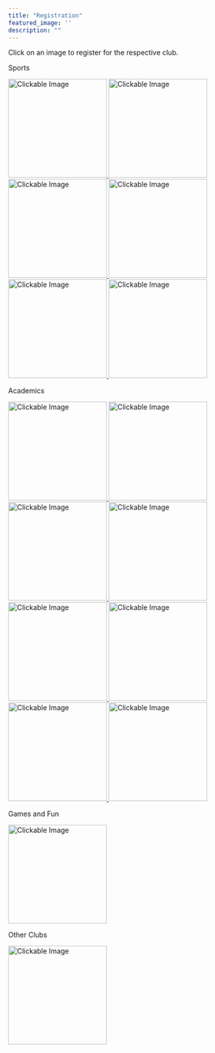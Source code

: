 ```yaml
---
title: "Registration"
featured_image: ''
description: ""
---
```

<p>Click on an image to register for the respective club.</p>
</div>

<p>Sports</p>
</div>

<style>
  .shrink-on-hover {
    transition: transform 0.3s ease;
    display: inline-block;
  }

  .shrink-on-hover:hover {
    transform: scale(0.95);
  }
</style>

<a href="https://docs.google.com/forms/d/e/1FAIpQLScoLMJ3QeWPjB_6GW-xbMiyynphcARem3A8L7xu3PFws2jxdA/viewform" target="_blank">
  <img src="https://resources.finalsite.net/images/f_auto,q_auto,t_image_size_2/v1706812465/mcpsorg/oxyocumlkokfupna4vdz/boyssocerforwebsite.jpg" alt="Clickable Image" class="shrink-on-hover" style="height:200px;">
</a>

<style>
  .shrink-on-hover {
    transition: transform 0.3s ease;
    display: inline-block;
  }

  .shrink-on-hover:hover {
    transform: scale(0.95);
  }
</style>

<a href="https://docs.google.com/forms/d/e/1FAIpQLSerZqpegaB-sSwLwVLK7dYNA7kC4b2CupAiEJbuZ2iGOxo1eA/viewform" target="_blank">
  <img src="https://resources.finalsite.net/images/f_auto,q_auto,t_image_size_2/v1715352186/mcpsorg/nfxlhzjfrc2y2r4ketnv/girlssoccerforwebsite.jpg" alt="Clickable Image" class="shrink-on-hover" style="height:200px;">
</a>

<style>
  .shrink-on-hover {
    transition: transform 0.3s ease;
    display: inline-block;
  }

  .shrink-on-hover:hover {
    transform: scale(0.95);
  }
</style>

<a href="https://docs.google.com/forms/d/e/1FAIpQLSfTZoOPckwzGx-17oJ8pXxYgmr7JFoc4eeHEpO-X8vAo9X79A/viewform" target="_blank">
  <img src="https://resources.finalsite.net/images/f_auto,q_auto,t_image_size_2/v1706305102/mcpsorg/zdkwe15fff3k3k0bhzav/Trackandfieldpicforwebsite.jpg" alt="Clickable Image" class="shrink-on-hover" style="height:200px;">
</a>

<style>
  .shrink-on-hover {
    transition: transform 0.3s ease;
    display: inline-block;
  }

  .shrink-on-hover:hover {
    transform: scale(0.95);
  }
</style>

<a href="https://docs.google.com/forms/d/e/1FAIpQLScgQ7BnMNx4EnTjeRKhPCKXQWZ7e8R05qHo2X8THcFXAIx2Rg/viewform" target="_blank">
  <img src="https://resources.finalsite.net/images/f_auto,q_auto,t_image_size_3/v1706303125/mcpsorg/ofarjzn8bz3wdq3wikeo/Softballforwebsite.jpg" alt="Clickable Image" class="shrink-on-hover" style="height:200px;">
</a>

<style>
  .shrink-on-hover {
    transition: transform 0.3s ease;
    display: inline-block;
  }

  .shrink-on-hover:hover {
    transform: scale(0.95);
  }
</style>

<a href="https://docs.google.com/forms/d/e/1FAIpQLSdgQTlnqGXjkVGVmkRbVjv2niSTJJkB293FqNbtRVhvXVcEpw/viewform" target="_blank">
  <img src="https://resources.finalsite.net/images/f_auto,q_auto,t_image_size_2/v1690390137/mcpsorg/xa2znm90wl57fiy5yvew/Volleyballforwebsite.jpg" alt="Clickable Image" class="shrink-on-hover" style="height:200px;">
</a>

<style>
  .shrink-on-hover {
    transition: transform 0.3s ease;
    display: inline-block;
  }

  .shrink-on-hover:hover {
    transform: scale(0.95);
  }
</style>

<a href="https://docs.google.com/forms/d/e/1FAIpQLSeykVH0XsEi0oVMMWmDm74jobw5mzn_okCswhftqxxuH5o7Gg/viewform" target="_blank">
  <img src="https://cdn-icons-png.flaticon.com/512/16117/16117721.png" alt="Clickable Image" class="shrink-on-hover" style="height:200px;">
</a>
</div>

<p>Academics</p>
</div>

<style>
  .shrink-on-hover {
    transition: transform 0.3s ease;
    display: inline-block;
  }

  .shrink-on-hover:hover {
    transform: scale(0.95);
  }
</style>

<a href="https://docs.google.com/forms/d/e/1FAIpQLSeyQv30NBJo0DFhyWruXHFIQyugOakECRt6bk8Oijw7Ksy6qw/viewform" target="_blank">
  <img src="https://storage.googleapis.com/stateless-mountainmedianews-co/sites/19/2024/08/1-BMS-FBLA-team.jpg" alt="Clickable Image" class="shrink-on-hover" style="height:200px;">
</a>

<style>
  .shrink-on-hover {
    transition: transform 0.3s ease;
    display: inline-block;
  }

  .shrink-on-hover:hover {
    transform: scale(0.95);
  }
</style>

<a href="https://docs.google.com/forms/d/e/1FAIpQLSdY5pLLKStTEKj2BtuFLPm3FdqkIKI3I1x8X1eq2nypmbN77Q/viewform" target="_blank">
  <img src="https://t3.ftcdn.net/jpg/02/96/60/70/360_F_296607002_qXcuGBZXQdD5z7NY4ofXNlskMUNItNYZ.jpg" alt="Clickable Image" class="shrink-on-hover" style="height:200px;">
</a>

<style>
  .shrink-on-hover {
    transition: transform 0.3s ease;
    display: inline-block;
  }

  .shrink-on-hover:hover {
    transform: scale(0.95);
  }
</style>

<a href="https://www.canva.com/design/DAFtt0Q1--w/x4hUYHo2j5aD326VsZSTug/edit" target="_blank">
  <img src="https://www.shutterstock.com/image-photo/closeup-magazines-arranged-on-bookshelf-260nw-1341869699.jpg" alt="Clickable Image" class="shrink-on-hover" style="height:200px;">
</a>

<style>
  .shrink-on-hover {
    transition: transform 0.3s ease;
    display: inline-block;
  }

  .shrink-on-hover:hover {
    transform: scale(0.95);
  }
</style>

<a href="https://docs.google.com/forms/d/e/1FAIpQLSdnL63FxJV8cIqi0EbJ6uyWLImPoEnCsPXBJPhcDs3ONtmWQg/viewform" target="_blank">
  <img src="https://images.seeklogo.com/logo-png/40/2/national-ffa-organization-logo-png_seeklogo-401847.png" alt="Clickable Image" class="shrink-on-hover" style="height:200px;">
</a>

<style>
  .shrink-on-hover {
    transition: transform 0.3s ease;
    display: inline-block;
  }

  .shrink-on-hover:hover {
    transform: scale(0.95);
  }
</style>

<a href="https://docs.google.com/document/d/1-G2TDELGcpJydtI8whPs9w8jYsIZov2-MAczd9A_3HA/edit?tab=t.0" target="_blank">
  <img src="https://www.robotc.net/images/download-vex.jpg" alt="Clickable Image" class="shrink-on-hover" style="height:200px;">
</a>

<style>
  .shrink-on-hover {
    transition: transform 0.3s ease;
    display: inline-block;
  }

  .shrink-on-hover:hover {
    transform: scale(0.95);
  }
</style>

<a href="https://docs.google.com/forms/u/0/d/1t2xuHs6SPU9e_wyGpJS_Q8zFbKn8uNPhZY79zxCmvYY/viewform?edit_requested=true" target="_blank">
  <img src="https://freerangestock.com/sample/130433/eiffel-tower.jpg" alt="Clickable Image" class="shrink-on-hover" style="height:200px;">
</a>

<style>
  .shrink-on-hover {
    transition: transform 0.3s ease;
    display: inline-block;
  }

  .shrink-on-hover:hover {
    transform: scale(0.95);
  }
</style>

<a href="https://docs.google.com/forms/d/e/1FAIpQLSex41lqdJYagdYh7vBrsn9LucLovx6FS-BoDpwFa0BtCpYAFg/viewform" target="_blank">
  <img src="https://upload.wikimedia.org/wikipedia/en/thumb/9/96/Technology_Student_Association_Emblem.svg/1200px-Technology_Student_Association_Emblem.svg.png" alt="Clickable Image" class="shrink-on-hover" style="height:200px;">
</a>

<style>
  .shrink-on-hover {
    transition: transform 0.3s ease;
    display: inline-block;
  }

  .shrink-on-hover:hover {
    transform: scale(0.95);
  }
</style>

<a href="https://docs.google.com/forms/d/e/1FAIpQLSf5kj-gLvt1C_JUwfvVuIdtyx_-QKYkR4dmZWtbSoZ6Ycd0WA/viewform" target="_blank">
  <img src="https://images.squarespace-cdn.com/content/v1/63d40fe2cbd65e16cb8098b6/e5434385-f0d5-420d-bab0-653a932ab3c0/mathcounts" alt="Clickable Image" class="shrink-on-hover" style="height:200px;">
</a>
</div>

<p>Games and Fun</p>
</div>

<style>
  .shrink-on-hover {
    transition: transform 0.3s ease;
    display: inline-block;
  }

  .shrink-on-hover:hover {
    transform: scale(0.95);
  }
</style>

<a href="https://docs.google.com/forms/d/1o48sym0pS8CF4AhaFm3h7tDbLANgClfaMxlrgiJVGlk/viewform?edit_requested=true" target="_blank">
  <img src="https://resources.finalsite.net/images/f_auto,q_auto,t_image_size_6/v1687442295/mcpsorg/sxiswcea7gegoo1eokev/BMS4.jpg" alt="Clickable Image" class="shrink-on-hover" style="height:200px;">
</a>
</div>

<p>Other Clubs</p>
</div>

<style>
  .shrink-on-hover {
    transition: transform 0.3s ease;
    display: inline-block;
  }

  .shrink-on-hover:hover {
    transform: scale(0.95);
  }
</style>

<a href="https://docs.google.com/forms/d/15M_b5q_zUrWIxFJjRI0pLNh1wD2Wf50sOW8_AA-q62k/formrestricted" target="_blank">
  <img src="https://encrypted-tbn0.gstatic.com/images?q=tbn:ANd9GcRHn-faVDn0W3AieipaxmNd5ZP5J0iW04jj5w&s" alt="Clickable Image" class="shrink-on-hover" style="height:200px;">
</a>